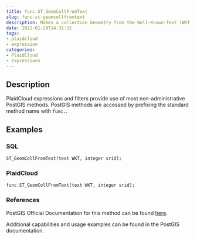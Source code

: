 ```yaml
---
title: func.ST_GeomCollFromText
slug: func-st-geomcollfromtext
description: Makes a collection Geometry from the Well-Known-Text (WKT) representation with the given SRID
date: 2022-01-29T14:31:32
tags:
- plaidcloud
- expression
categories:
- PlaidCloud
- Expressions
---
```



## Description


PlaidCloud expressions and filters provide use of most non-administrative PostGIS methods. PostGIS methods are accessed by prefixing the standard method name with `func.`.



## Examples


### SQL



```
ST_GeomCollFromText(text WKT, integer srid);
```


### PlaidCloud



```
func.ST_GeomCollFromText(text WKT, integer srid);
```


### References


PostGIS Official Documentation for this method can be found [here](https://postgis.net/docs/manual-3.1/ST_GeomCollFromText.html).



Additional capabilities and usage examples can be found in the PostGIS documentation.

